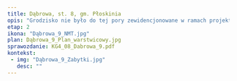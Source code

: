 ```yaml
---
title: Dąbrowa, st. 8, gm. Płoskinia
opis: "Grodzisko nie było do tej pory zewidencjonowane w ramach projektu AZP. Stanowisko leży na wysokim wyeksponowanym cyplu wchodzącym od północy w dolinę rzeki Pasłęki. Majdan odcięty jest od wysoczyzny za pomocą systemu wałów, rozdzielonych suchymi fosami. W terenie bardzo dobrze czytelne są dwa wały. Zasiedlane było w dwóch kolejnych okresach. Najstarsze umocnienia datować można na przełom okresu halsztackiego i lateńskiego. Ceramika na stanowisku nosi cechy diagnostyczne dla kultury kurhanów zachodniobałtyjskich. Założenie ma analogiczną formę co oddalone od niego o 1,3 km na zachód grodzisko w Dąbrowie, st. 8."
etap: 2
ikona: "Dąbrowa_9_NMT.jpg"
plan: Dąbrowa_9_Plan_warstwicowy.jpg
sprawozdanie: KG4_08_Dabrowa_9.pdf
kontekst:
 - img: "Dąbrowa_9_Zabytki.jpg"
   desc: ""
---
```

